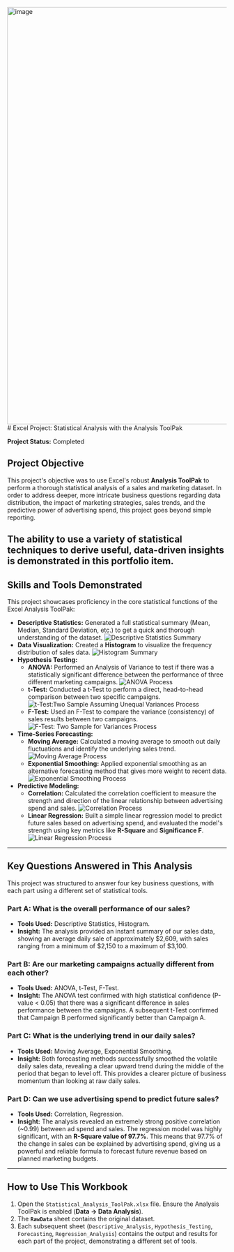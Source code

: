 <img width="1470" height="956" alt="image" src="https://github.com/user-attachments/assets/af2509b1-919e-468e-9dbf-a888f9992457" /># Excel Project: Statistical Analysis with the Analysis ToolPak

**Project Status:** Completed

## Project Objective

This project's objective was to use Excel's robust **Analysis ToolPak** to perform a thorough statistical analysis of a sales and marketing dataset.  In order to address deeper, more intricate business questions regarding data distribution, the impact of marketing strategies, sales trends, and the predictive power of advertising spend, this project goes beyond simple reporting.

 The ability to use a variety of statistical techniques to derive useful, data-driven insights is demonstrated in this portfolio item.
---

## Skills and Tools Demonstrated

This project showcases proficiency in the core statistical functions of the Excel Analysis ToolPak:

*   **Descriptive Statistics:** Generated a full statistical summary (Mean, Median, Standard Deviation, etc.) to get a quick and thorough understanding of the dataset.
  ![Descriptive Statistics Summary](descriptive_Statistics.png)
*   **Data Visualization:** Created a **Histogram** to visualize the frequency distribution of sales data.
   ![Histogram Summary](histogram.png)
*   **Hypothesis Testing:**
    *   **ANOVA:** Performed an Analysis of Variance to test if there was a statistically significant difference between the performance of three different marketing campaigns.
      ![ANOVA Process](anova-single_factor.png)
    *   **t-Test:** Conducted a t-Test to perform a direct, head-to-head comparison between two specific campaigns.
      ![t-Test:Two Sample Assuming Unequal Variances Process](t-test(unequal_variances).png)
    *   **F-Test:** Used an F-Test to compare the variance (consistency) of sales results between two campaigns.
      ![F-Test: Two Sample for Variances Process](F-test.png)
*   **Time-Series Forecasting:**
    *   **Moving Average:** Calculated a moving average to smooth out daily fluctuations and identify the underlying sales trend.
      ![Moving Average Process](moving_average.png)
    *   **Exponential Smoothing:** Applied exponential smoothing as an alternative forecasting method that gives more weight to recent data.
       ![Exponential Smoothing Process](exponential_smoothing.png)
*   **Predictive Modeling:**
    *   **Correlation:** Calculated the correlation coefficient to measure the strength and direction of the linear relationship between advertising spend and sales.
       ![Correlation Process](correlation.png)
    *   **Linear Regression:** Built a simple linear regression model to predict future sales based on advertising spend, and evaluated the model's strength using key metrics like **R-Square** and **Significance F**.
       ![Linear Regression Process](Regression.png)

---

## Key Questions Answered in This Analysis

This project was structured to answer four key business questions, with each part using a different set of statistical tools.

### Part A: What is the overall performance of our sales?
*   **Tools Used:** Descriptive Statistics, Histogram.
*   **Insight:** The analysis provided an instant summary of our sales data, showing an average daily sale of approximately $2,609, with sales ranging from a minimum of $2,150 to a maximum of $3,100.

### Part B: Are our marketing campaigns actually different from each other?
*   **Tools Used:** ANOVA, t-Test, F-Test.
*   **Insight:** The ANOVA test confirmed with high statistical confidence (P-value < 0.05) that there was a significant difference in sales performance between the campaigns. A subsequent t-Test confirmed that Campaign B performed significantly better than Campaign A.

### Part C: What is the underlying trend in our daily sales?
*   **Tools Used:** Moving Average, Exponential Smoothing.
*   **Insight:** Both forecasting methods successfully smoothed the volatile daily sales data, revealing a clear upward trend during the middle of the period that began to level off. This provides a clearer picture of business momentum than looking at raw daily sales.

### Part D: Can we use advertising spend to predict future sales?
*   **Tools Used:** Correlation, Regression.
*   **Insight:** The analysis revealed an extremely strong positive correlation (~0.99) between ad spend and sales. The regression model was highly significant, with an **R-Square value of 97.7%**. This means that 97.7% of the change in sales can be explained by advertising spend, giving us a powerful and reliable formula to forecast future revenue based on planned marketing budgets.

---

## How to Use This Workbook

1.  Open the `Statistical_Analysis_ToolPak.xlsx` file. Ensure the Analysis ToolPak is enabled (**Data -> Data Analysis**).
2.  The **`RawData`** sheet contains the original dataset.
3.  Each subsequent sheet (`Descriptive_Analysis`, `Hypothesis_Testing`, `Forecasting`, `Regression_Analysis`) contains the output and results for each part of the project, demonstrating a different set of tools.

